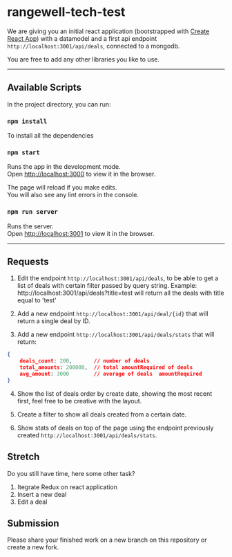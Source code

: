 # rangewell-tech-test

We are giving you an initial react application (bootstrapped with [Create React App](https://github.com/facebook/create-react-app)) with a datamodel and a first api endpoint `http://localhost:3001/api/deals`, connected to a mongodb.

You are free to add any other libraries you like to use.
___

## Available Scripts

In the project directory, you can run:

### `npm install`
To install all the dependencies

### `npm start`

Runs the app in the development mode.<br>
Open [http://localhost:3000](http://localhost:3000) to view it in the browser.

The page will reload if you make edits.<br>
You will also see any lint errors in the console.

### `npm run server`

Runs the server.<br>
Open [http://localhost:3001](http://localhost:3001) to view it in the browser.

___

## Requests

1. Edit the endpoint `http://localhost:3001/api/deals`, to be able to get a list of deals with certain filter passed by query string. Example: http://localhost:3001/api/deals?title=test will return all the deals with title equal to 'test'

2. Add a new endpoint `http://localhost:3001/api/deal/{id}` that will return a single deal by ID.

3. Add a new endpoint `http://localhost:3001/api/deals/stats` that will return:
```json
{
    deals_count: 200,       // number of deals
    total_amounts: 200000,  // total amountRequired of deals
    avg_amount: 3000        // average of deals  amountRequired
}
```

4. Show the list of deals order by create date, showing the most recent first, feel free to be creative with the layout.

5. Create a filter to show all deals created from a certain date.

6. Show stats of deals on top of the page using the endpoint previously created `http://localhost:3001/api/deals/stats`.

## Stretch 
Do you still have time, here some other task?
1. Itegrate Redux on react application
2. Insert a new deal
3. Edit a deal

## Submission
Please share your finished work on a new branch on this repository or create a new fork.
